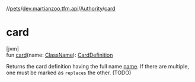 //[pets](../../../index.md)/[dev.martianzoo.tfm.api](../index.md)/[Authority](index.md)/[card](card.md)

# card

[jvm]\
fun [card](card.md)(name: [ClassName](../../dev.martianzoo.tfm.pets.ast/-class-name/index.md)): [CardDefinition](../../dev.martianzoo.tfm.data/-card-definition/index.md)

Returns the card definition having the full name [name](card.md). If there are multiple, one must be marked as `replaces` the other. (TODO)
